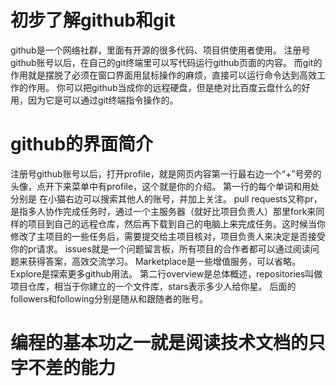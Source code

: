 # 初步了解github和git

github是一个网络社群，里面有开源的很多代码、项目供使用者使用。
注册号github账号以后，在自己的git终端里可以写代码运行github页面的内容。
而git的作用就是摆脱了必须在窗口界面用鼠标操作的麻烦，直接可以运行命令达到高效工作的作用。
你可以把github当成你的远程硬盘，但是绝对比百度云盘什么的好用，因为它是可以通过git终端指令操作的。

# github的界面简介
注册号github账号以后，打开profile，就是网页内容第一行最右边一个“+”号旁的头像，点开下来菜单中有profile，这个就是你的介绍。
第一行的每个单词和用处分别是
在小猫右边可以搜索其他人的账号，并加上关注。
pull requests又称pr，是指多人协作完成任务时，通过一个主服务器（就好比项目负责人）那里fork来同样的项目到自己的远程仓库，然后再下载到自己的电脑上来完成任务。这时候当你修改了主项目的一些任务后，需要提交给主项目核对，项目负责人来决定是否接受你的pr请求。
issues就是一个问题留言板，所有项目的合作者都可以通过阅读问题来获得答案，高效交流学习。
Marketplace是一些增值服务，可以省略。
Explore是探索更多github用法。
第二行overview是总体概述，repositories叫做项目仓库，相当于你建立的一个文件库，stars表示多少人给你星。
后面的followers和following分别是随从和跟随者的账号。


# 编程的基本功之一就是阅读技术文档的只字不差的能力
